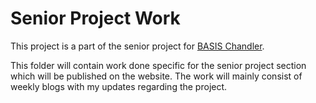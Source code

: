 # Senior Project Work
This project is a part of the senior project for [BASIS Chandler](https://enrollbasis.com/chandler/).

This folder will contain work done specific for the senior project section which will be published on the website. The work will mainly consist of weekly blogs with my updates regarding the project.